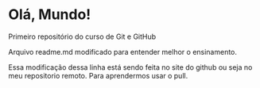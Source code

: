# Olá, Mundo!
 Primeiro repositório do curso de Git e GitHub

Arquivo readme.md modificado para entender melhor o ensinamento.

Essa modificação dessa linha está sendo feita no site do github ou seja no meu repositorio remoto. Para aprendermos usar o pull.
